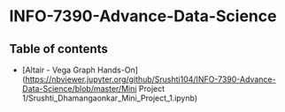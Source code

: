 # INFO-7390-Advance-Data-Science

## Table of contents

* [Altair - Vega Graph Hands-On](https://nbviewer.jupyter.org/github/Srushti104/INFO-7390-Advance-Data-Science/blob/master/Mini Project 1/Srushti_Dhamangaonkar_Mini_Project_1.ipynb)

